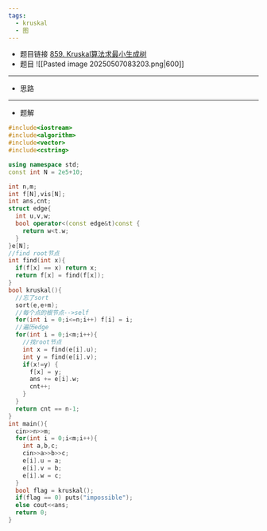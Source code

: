 ```yaml
---
tags:
  - kruskal
  - 图
---
```

- 题目链接
  [859. Kruskal算法求最小生成树](https://www.acwing.com/problem/content/861/)
- 题目
  ![[Pasted image 20250507083203.png|600]]
---
- 思路
  
---
- 题解
```cpp
#include<iostream>
#include<algorithm>
#include<vector>
#include<cstring>

using namespace std;
const int N = 2e5+10;

int n,m;
int f[N],vis[N];
int ans,cnt;
struct edge{
  int u,v,w;
  bool operator<(const edge&t)const {
    return w<t.w;
  }
}e[N];
//find root节点
int find(int x){
  if(f[x] == x) return x;
  return f[x] = find(f[x]);
}
bool kruskal(){
  //忘了sort
  sort(e,e+m);
  //每个点的根节点-->self
  for(int i = 0;i<=n;i++) f[i] = i;
  //遍历edge
  for(int i = 0;i<m;i++){
    //找root节点
    int x = find(e[i].u);
    int y = find(e[i].v);
    if(x!=y) {
      f[x] = y;
      ans += e[i].w;
      cnt++;
    }
  }
  return cnt == n-1;
}
int main(){
  cin>>n>>m;
  for(int i = 0;i<m;i++){
    int a,b,c;
    cin>>a>>b>>c;
    e[i].u = a;
    e[i].v = b;
    e[i].w = c;
  }
  bool flag = kruskal();
  if(flag == 0) puts("impossible");
  else cout<<ans;
  return 0;
}
```
